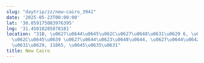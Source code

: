 ```yaml
---
slug: "daytrip/zz/new-cairo_3941"
date: '2025-05-23T00:00:00'
lat: '30.059175083976395'
lng: '31.45818285878181'
location: "31B, \u0627\u0644\u0645\u062C\u0627\u0648\u0631\u0629 6, \u0627\u0644\u062A\
  \u062C\u0645\u0639 \u0627\u0644\u0623\u0648\u0644, \u0627\u0644\u0642\u0627\u0647\
  \u0631\u0629, 11865, \u0645\u0635\u0631"
title: New Cairo
---
```



